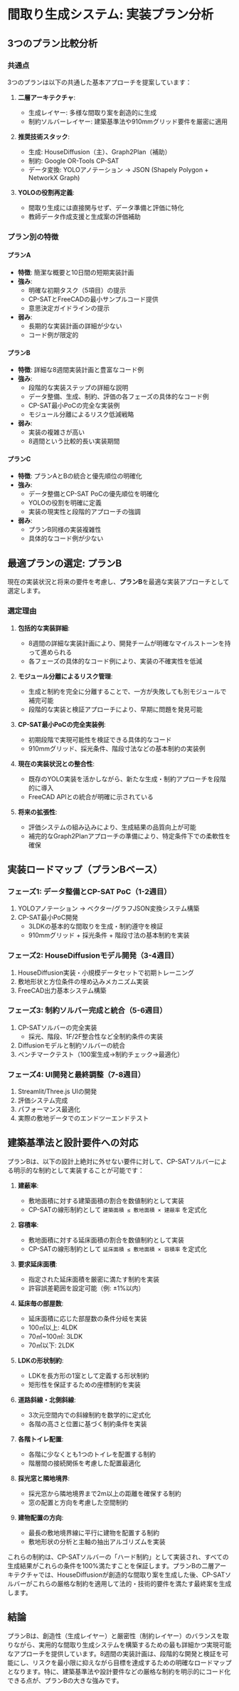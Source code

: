 # 間取り生成システム: 実装プラン分析

## 3つのプラン比較分析

### 共通点

3つのプランは以下の共通した基本アプローチを提案しています：

1. **二層アーキテクチャ**:
   - 生成レイヤー: 多様な間取り案を創造的に生成
   - 制約ソルバーレイヤー: 建築基準法や910mmグリッド要件を厳密に適用

2. **推奨技術スタック**:
   - 生成: HouseDiffusion（主）、Graph2Plan（補助）
   - 制約: Google OR-Tools CP-SAT
   - データ変換: YOLOアノテーション → JSON (Shapely Polygon + NetworkX Graph)

3. **YOLOの役割再定義**:
   - 間取り生成には直接関与せず、データ準備と評価に特化
   - 教師データ作成支援と生成案の評価補助

### プラン別の特徴

#### プランA
- **特徴**: 簡潔な概要と10日間の短期実装計画
- **強み**: 
  - 明確な初期タスク（5項目）の提示
  - CP-SATとFreeCADの最小サンプルコード提供
  - 意思決定ガイドラインの提示
- **弱み**: 
  - 長期的な実装計画の詳細が少ない
  - コード例が限定的

#### プランB
- **特徴**: 詳細な8週間実装計画と豊富なコード例
- **強み**:
  - 段階的な実装ステップの詳細な説明
  - データ整備、生成、制約、評価の各フェーズの具体的なコード例
  - CP-SAT最小PoCの完全な実装例
  - モジュール分離によるリスク低減戦略
- **弱み**:
  - 実装の複雑さが高い
  - 8週間という比較的長い実装期間

#### プランC
- **特徴**: プランAとBの統合と優先順位の明確化
- **強み**:
  - データ整備とCP-SAT PoCの優先順位を明確化
  - YOLOの役割を明確に定義
  - 実装の現実性と段階的アプローチの強調
- **弱み**:
  - プランB同様の実装複雑性
  - 具体的なコード例が少ない

## 最適プランの選定: プランB

現在の実装状況と将来の要件を考慮し、**プランB**を最適な実装アプローチとして選定します。

### 選定理由

1. **包括的な実装詳細**:
   - 8週間の詳細な実装計画により、開発チームが明確なマイルストーンを持って進められる
   - 各フェーズの具体的なコード例により、実装の不確実性を低減

2. **モジュール分離によるリスク管理**:
   - 生成と制約を完全に分離することで、一方が失敗しても別モジュールで補完可能
   - 段階的な実装と検証アプローチにより、早期に問題を発見可能

3. **CP-SAT最小PoCの完全実装例**:
   - 初期段階で実現可能性を検証できる具体的なコード
   - 910mmグリッド、採光条件、階段寸法などの基本制約の実装例

4. **現在の実装状況との整合性**:
   - 既存のYOLO実装を活かしながら、新たな生成・制約アプローチを段階的に導入
   - FreeCAD APIとの統合が明確に示されている

5. **将来の拡張性**:
   - 評価システムの組み込みにより、生成結果の品質向上が可能
   - 補完的なGraph2Planアプローチの準備により、特定条件下での柔軟性を確保

## 実装ロードマップ（プランBベース）

### フェーズ1: データ整備とCP-SAT PoC（1-2週目）
1. YOLOアノテーション → ベクター/グラフJSON変換システム構築
2. CP-SAT最小PoC開発
   - 3LDKの基本的な間取りを生成・制約遵守を検証
   - 910mmグリッド + 採光条件 + 階段寸法の基本制約を実装

### フェーズ2: HouseDiffusionモデル開発（3-4週目）
1. HouseDiffusion実装・小規模データセットで初期トレーニング
2. 敷地形状と方位条件の埋め込みメカニズム実装
3. FreeCAD出力基本システム構築

### フェーズ3: 制約ソルバー完成と統合（5-6週目）
1. CP-SATソルバーの完全実装
   - 採光、階段、1F/2F整合性など全制約条件の実装
2. Diffusionモデルと制約ソルバーの統合
3. ベンチマークテスト（100案生成→制約チェック→最適化）

### フェーズ4: UI開発と最終調整（7-8週目）
1. Streamlit/Three.js UIの開発
2. 評価システム完成
3. パフォーマンス最適化
4. 実際の敷地データでのエンドツーエンドテスト

## 建築基準法と設計要件への対応

プランBは、以下の設計上絶対に外せない要件に対して、CP-SATソルバーによる明示的な制約として実装することが可能です：

1. **建蔽率**:
   - 敷地面積に対する建築面積の割合を数値制約として実装
   - CP-SATの線形制約として `建築面積 ≤ 敷地面積 × 建蔽率` を定式化

2. **容積率**:
   - 敷地面積に対する延床面積の割合を数値制約として実装
   - CP-SATの線形制約として `延床面積 ≤ 敷地面積 × 容積率` を定式化

3. **要求延床面積**:
   - 指定された延床面積を厳密に満たす制約を実装
   - 許容誤差範囲を設定可能（例: ±1%以内）

4. **延床毎の部屋数**:
   - 延床面積に応じた部屋数の条件分岐を実装
   - 100㎡以上: 4LDK
   - 70㎡~100㎡: 3LDK
   - 70㎡以下: 2LDK

5. **LDKの形状制約**:
   - LDKを長方形の1室として定義する形状制約
   - 矩形性を保証するための座標制約を実装

6. **道路斜線・北側斜線**:
   - 3次元空間内での斜線制約を数学的に定式化
   - 各階の高さと位置に基づく制約条件を実装

7. **各階トイレ配置**:
   - 各階に少なくとも1つのトイレを配置する制約
   - 階層間の接続関係を考慮した配置最適化

8. **採光窓と隣地境界**:
   - 採光窓から隣地境界まで2m以上の距離を確保する制約
   - 窓の配置と方向を考慮した空間制約

9. **建物配置の方向**:
   - 最長の敷地境界線に平行に建物を配置する制約
   - 敷地形状の分析と主軸の抽出アルゴリズムを実装

これらの制約は、CP-SATソルバーの「ハード制約」として実装され、すべての生成結果がこれらの条件を100%満たすことを保証します。プランBの二層アーキテクチャでは、HouseDiffusionが創造的な間取り案を生成した後、CP-SATソルバーがこれらの厳格な制約を適用して法的・技術的要件を満たす最終案を生成します。

## 結論

プランBは、創造性（生成レイヤー）と厳密性（制約レイヤー）のバランスを取りながら、実用的な間取り生成システムを構築するための最も詳細かつ実現可能なアプローチを提供しています。8週間の実装計画は、段階的な開発と検証を可能にし、リスクを最小限に抑えながら目標を達成するための明確なロードマップとなります。特に、建築基準法や設計要件などの厳格な制約を明示的にコード化できる点が、プランBの大きな強みです。
